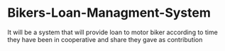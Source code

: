 # Bikers-Loan-Managment-System
It will be a system that will provide loan to motor biker according to time they have been in cooperative and share they gave as contribution

